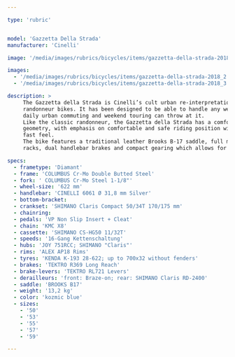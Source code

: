 ```yaml
---

type: 'rubric'


model: 'Gazzetta Della Strada'
manufacturer: 'Cinelli'

image: '/media/images/rubrics/bicycles/items/gazzetta-della-strada-2018_1.jpg'

images:
  - '/media/images/rubrics/bicycles/items/gazzetta-della-strada-2018_2.jpg'
  - '/media/images/rubrics/bicycles/items/gazzetta-della-strada-2018_3.jpg'

description: >
     The Gazzetta della Strada is Cinelli’s cult urban re-interpretation of the classic French 
     randonneur bikes. It has been designed to be able to handle any weather or transport task that 
     daily urban commuting and weekend touring can throw at it.
     Like the classic randonneur, the Gazzetta della Strada has a comfort-focused road racing 
     geometry, with emphasis on comfortable and safe riding position without sacrificing an overall 
     fast feel.
     The bike features a traditional leather Brooks B-17 saddle, full mudguards, front and rear 
     racks, dual handlebar brakes and compact gearing which allows for agile climbing.

specs:
  - frametype: 'Diamant'
  - frame: 'COLUMBUS Cr-Mo Double Butted Steel'
  - fork: ' COLUMBUS Cr-Mo Steel 1-1/8"'
  - wheel-size: '622 mm'
  - handlebar: 'CINELLI 6061 Ø 31,8 mm Silver'
  - bottom-bracket:
  - crankset: 'SHIMANO Claris Compact 50/34T 170/175 mm'
  - chainring:
  - pedals: 'VP Non Slip Insert + Cleat'
  - chain: 'KMC X8'
  - cassette: 'SHIMANO CS-HG50 11/32T'
  - speeds: '16-Gang Kettenschaltung'
  - hubs: 'JOY 751RCC; SHIMANO "Claris"'
  - rims: 'ALEX AP18 Rims'
  - tyres: 'KENDA K-193 28-622; up to 700x32 without fenders'
  - brakes: 'TEKTRO R369 Long Reach'
  - brake-levers: 'TEKTRO RL721 Levers'
  - derailleurs: 'front: Braze-on; rear: SHIMANO Claris RD-2400'
  - saddle: 'BROOKS B17'
  - weight: '13,2 kg'
  - color: 'kozmic blue'
  - sizes:
    - '50'
    - '53'
    - '55'
    - '57'
    - '59'

---
```

